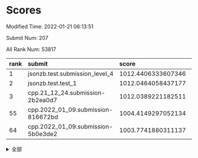 # Scores

Modified Time: 2022-01-21 06:13:51

Submit Num: 207

All Rank Num: 53817

| rank |               submit               |       score        |       sigma        | pk_num |
| :--- | :--------------------------------- | :----------------- | :----------------- | :----- |
| 1    | jsonzb.test.submission_level_4     | 1012.4406333607346 | 0.8097405327247494 | 1041   |
| 2    | jsonzb.test.test_1                 | 1012.0464058437177 | 0.8097355269610657 | 1035   |
| 3    | cpp.21_12_24.submission-2b2ea0d7   | 1012.0389221182511 | 0.813504724375559  | 1036   |
| 55   | cpp.2022_01_09.submission-816672bd | 1004.4149297052134 | 0.7047735420156364 | 1038   |
| 64   | cpp.2022_01_09.submission-5b0e3de2 | 1003.7741880311137 | 0.7219249199575453 | 1039   |


<details>
<summary>全部</summary>

| rank |                 submit                 |       score        |       sigma        | pk_num |
| :--- | :------------------------------------- | :----------------- | :----------------- | :----- |
| 1    | jsonzb.test.submission_level_4         | 1012.4406333607346 | 0.8097405327247494 | 1041   |
| 2    | jsonzb.test.test_1                     | 1012.0464058437177 | 0.8097355269610657 | 1035   |
| 3    | cpp.21_12_24.submission-2b2ea0d7       | 1012.0389221182511 | 0.813504724375559  | 1036   |
| 4    | gobigger.level_3.submission_level_3_21 | 1011.5763553899371 | 0.7781936797398196 | 1038   |
| 5    | gobigger.level_3.submission_level_3_19 | 1011.5646057665873 | 0.7765953748407609 | 1035   |
| 6    | gobigger.level_3.submission_level_3_48 | 1011.2604500589929 | 0.7792048151763185 | 1042   |
| 7    | gobigger.level_3.submission_level_3_35 | 1011.0376985266522 | 0.7791784205655043 | 1039   |
| 8    | gobigger.level_3.submission_level_3_42 | 1010.9212686308271 | 0.790702980578625  | 1041   |
| 9    | gobigger.level_3.submission_level_3_32 | 1010.8937737774038 | 0.7741365401155736 | 1042   |
| 10   | gobigger.level_3.submission_level_3_40 | 1010.8156963095358 | 0.7545175097195737 | 1041   |
| 11   | gobigger.level_3.submission_level_3_37 | 1010.7729655135497 | 0.7738820614848868 | 1040   |
| 12   | gobigger.level_3.submission_level_3_36 | 1010.6855480517698 | 0.770440637171075  | 1036   |
| 13   | gobigger.level_3.submission_level_3_6  | 1010.6420103305303 | 0.7524228330739983 | 1038   |
| 14   | gobigger.level_3.submission_level_3_1  | 1010.4274240928779 | 0.7620310769626393 | 1039   |
| 15   | gobigger.level_3.submission_level_3_47 | 1010.369567879678  | 0.7911529202647333 | 1039   |
| 16   | gobigger.level_3.submission_level_3_3  | 1010.2358673716948 | 0.774824490224359  | 1037   |
| 17   | gobigger.level_3.submission_level_3_20 | 1010.2236286948647 | 0.7620776985346925 | 1043   |
| 18   | gobigger.level_3.submission_level_3_27 | 1010.1846745665732 | 0.770203151513479  | 1039   |
| 19   | gobigger.level_3.submission_level_3_45 | 1010.1486415176081 | 0.7615896590792323 | 1035   |
| 20   | gobigger.level_3.submission_level_3_38 | 1010.0954214223657 | 0.7829220171438194 | 1037   |
| 21   | gobigger.level_3.submission_level_3_25 | 1010.0594583475591 | 0.7641847396404085 | 1043   |
| 22   | gobigger.level_3.submission_level_3_30 | 1009.9907028198002 | 0.768440395623816  | 1041   |
| 23   | gobigger.level_3.submission_level_3_7  | 1009.9749257929411 | 0.7515197252952405 | 1042   |
| 24   | gobigger.level_3.submission_level_3_22 | 1009.9103326470713 | 0.7543983961992022 | 1040   |
| 25   | gobigger.level_3.submission_level_3_28 | 1009.8815018539134 | 0.7630622833426468 | 1037   |
| 26   | gobigger.level_3.submission_level_3_24 | 1009.875320619534  | 0.7634334809125989 | 1040   |
| 27   | gobigger.level_3.submission_level_3_0  | 1009.8728639602033 | 0.747442864028678  | 1038   |
| 28   | gobigger.level_3.submission_level_3_29 | 1009.8059117421375 | 0.7439449409355222 | 1038   |
| 29   | gobigger.level_3.submission_level_3_17 | 1009.7984148359385 | 0.7671723894434714 | 1033   |
| 30   | gobigger.level_3.submission_level_3_49 | 1009.7321519432471 | 0.7626821896307456 | 1045   |
| 31   | gobigger.level_3.submission_level_3_46 | 1009.6595619823879 | 0.756084642298812  | 1038   |
| 32   | gobigger.level_3.submission_level_3_16 | 1009.6337491642038 | 0.7437713880950642 | 1040   |
| 33   | gobigger.level_3.submission_level_3_8  | 1009.5883923438429 | 0.7485846499500604 | 1036   |
| 34   | gobigger.level_3.submission_level_3_15 | 1009.4855115653413 | 0.7425218022377345 | 1042   |
| 35   | gobigger.level_3.submission_level_3_11 | 1009.4826639079972 | 0.7669222780416001 | 1042   |
| 36   | gobigger.level_3.submission_level_3_13 | 1009.4533850919369 | 0.7558277182576015 | 1037   |
| 37   | gobigger.level_3.submission_level_3_43 | 1009.4414768536271 | 0.7534684927091584 | 1041   |
| 38   | gobigger.level_3.submission_level_3_14 | 1009.424275183717  | 0.7441206916557169 | 1038   |
| 39   | gobigger.level_3.submission_level_3_18 | 1009.4128879523188 | 0.7607932847771428 | 1041   |
| 40   | gobigger.level_3.submission_level_3_44 | 1009.398919332685  | 0.7618850230722845 | 1041   |
| 41   | gobigger.level_3.submission_level_3_34 | 1009.3876318256338 | 0.7647723413944001 | 1038   |
| 42   | gobigger.level_3.submission_level_3_41 | 1009.2781090475837 | 0.747648388606635  | 1040   |
| 43   | gobigger.level_3.submission_level_3_2  | 1009.2642417075638 | 0.7365767556593356 | 1041   |
| 44   | gobigger.level_3.submission_level_3_9  | 1009.2302760854856 | 0.7715652378529148 | 1037   |
| 45   | gobigger.level_3.submission_level_3_5  | 1009.2133075771166 | 0.7420903077403431 | 1040   |
| 46   | gobigger.level_3.submission_level_3_31 | 1009.1462456923103 | 0.7486522540721533 | 1039   |
| 47   | gobigger.level_3.submission_level_3_4  | 1009.1385814174165 | 0.7452894725966087 | 1038   |
| 48   | gobigger.level_3.submission_level_3_39 | 1009.1212480364547 | 0.7557077805791569 | 1037   |
| 49   | gobigger.level_3.submission_level_3_33 | 1009.0682401455439 | 0.7370487401963594 | 1038   |
| 50   | gobigger.level_3.submission_level_3_23 | 1009.0058439603907 | 0.7517688204200886 | 1035   |
| 51   | gobigger.level_3.submission_level_3_12 | 1008.8738835777203 | 0.7419948387419014 | 1041   |
| 52   | gobigger.level_3.submission_level_3_26 | 1008.5787315669772 | 0.7526880187819891 | 1043   |
| 53   | gobigger.level_3.submission_level_3_10 | 1008.3150610781021 | 0.7357531821960824 | 1040   |
| 54   | gobigger.level_1.submission_level_1_16 | 1004.5070926297088 | 0.720750600516224  | 1043   |
| 55   | cpp.2022_01_09.submission-816672bd     | 1004.4149297052134 | 0.7047735420156364 | 1038   |
| 56   | gobigger.level_1.submission_level_1_29 | 1004.401961542075  | 0.7084625911477492 | 1039   |
| 57   | gobigger.level_1.submission_level_1_15 | 1004.3796604204058 | 0.7340027644075188 | 1042   |
| 58   | gobigger.level_1.submission_level_1_30 | 1004.2385338467303 | 0.714912735320318  | 1039   |
| 59   | gobigger.level_1.submission_level_1_28 | 1004.0900737689515 | 0.7103050833930695 | 1039   |
| 60   | gobigger.level_1.submission_level_1_8  | 1004.0669318457731 | 0.725014119963047  | 1041   |
| 61   | gobigger.level_1.submission_level_1_23 | 1003.9851008109239 | 0.7276240197572844 | 1036   |
| 62   | gobigger.level_1.submission_level_1_9  | 1003.9128578923228 | 0.7197850764184238 | 1039   |
| 63   | gobigger.level_1.submission_level_1_43 | 1003.81797549924   | 0.716835617653818  | 1044   |
| 64   | cpp.2022_01_09.submission-5b0e3de2     | 1003.7741880311137 | 0.7219249199575453 | 1039   |
| 65   | gobigger.level_1.submission_level_1_12 | 1003.6653722537613 | 0.7101984198591823 | 1045   |
| 66   | gobigger.level_1.submission_level_1_39 | 1003.618030117581  | 0.7089103315424208 | 1045   |
| 67   | gobigger.level_1.submission_level_1_3  | 1003.6165293520326 | 0.713409524312962  | 1036   |
| 68   | gobigger.level_1.submission_level_1_36 | 1003.5415132953201 | 0.7319437176170964 | 1039   |
| 69   | gobigger.level_1.submission_level_1_34 | 1003.5017928681825 | 0.7169987314739705 | 1038   |
| 70   | gobigger.level_1.submission_level_1_25 | 1003.439088647991  | 0.7168521398565153 | 1042   |
| 71   | gobigger.level_1.submission_level_1_20 | 1003.4386919720533 | 0.7139048375088717 | 1040   |
| 72   | gobigger.level_1.submission_level_1_31 | 1003.438474307812  | 0.7085731580030973 | 1040   |
| 73   | gobigger.level_1.submission_level_1_19 | 1003.424665302988  | 0.7143676898127697 | 1035   |
| 74   | gobigger.level_1.submission_level_1_35 | 1003.4150205090467 | 0.7043220051347179 | 1043   |
| 75   | gobigger.level_1.submission_level_1_26 | 1003.3717785791691 | 0.7171349127595733 | 1041   |
| 76   | gobigger.level_1.submission_level_1_10 | 1003.3529873408103 | 0.7172799305476435 | 1043   |
| 77   | gobigger.level_1.submission_level_1_46 | 1003.3305782382882 | 0.7237412039397083 | 1037   |
| 78   | gobigger.level_1.submission_level_1_49 | 1003.3208795679956 | 0.700894981111938  | 1038   |
| 79   | gobigger.level_1.submission_level_1_4  | 1003.3177727204105 | 0.7130508707720157 | 1039   |
| 80   | gobigger.level_1.submission_level_1_47 | 1003.2830452874497 | 0.711156341506074  | 1041   |
| 81   | gobigger.level_1.submission_level_1_24 | 1003.253288037607  | 0.7134496361002234 | 1041   |
| 82   | gobigger.level_1.submission_level_1_41 | 1003.1966989655663 | 0.7194986533156152 | 1035   |
| 83   | gobigger.level_1.submission_level_1_27 | 1003.1740486511459 | 0.7057670353622992 | 1041   |
| 84   | gobigger.level_1.submission_level_1_45 | 1003.1369870735963 | 0.7244776654191333 | 1041   |
| 85   | gobigger.level_1.submission_level_1_22 | 1003.0891145786262 | 0.7374197262532761 | 1042   |
| 86   | gobigger.level_1.submission_level_1_33 | 1003.0719883177693 | 0.7158251368441163 | 1035   |
| 87   | gobigger.level_1.submission_level_1_14 | 1003.0352271408183 | 0.7181895335563941 | 1041   |
| 88   | gobigger.level_1.submission_level_1_13 | 1003.0282593305976 | 0.7130003816211171 | 1038   |
| 89   | gobigger.level_1.submission_level_1_0  | 1002.9450755850686 | 0.7198910571912058 | 1040   |
| 90   | gobigger.level_1.submission_level_1_1  | 1002.8819068025932 | 0.7143308685824883 | 1037   |
| 91   | gobigger.level_1.submission_level_1_40 | 1002.7771175207333 | 0.7106570819055269 | 1043   |
| 92   | gobigger.level_1.submission_level_1_38 | 1002.665399229536  | 0.7221490514565538 | 1043   |
| 93   | gobigger.level_1.submission_level_1_7  | 1002.6201433104115 | 0.7048098057922534 | 1040   |
| 94   | gobigger.level_1.submission_level_1_17 | 1002.5976443702314 | 0.7159015975412878 | 1042   |
| 95   | gobigger.level_1.submission_level_1_5  | 1002.5844813879797 | 0.7182328859338931 | 1045   |
| 96   | gobigger.level_1.submission_level_1_18 | 1002.5770251699516 | 0.7143163800419835 | 1037   |
| 97   | gobigger.level_1.submission_level_1_2  | 1002.5452866606555 | 0.7049030836560256 | 1042   |
| 98   | gobigger.level_1.submission_level_1_37 | 1002.4534816778582 | 0.7085355164691105 | 1037   |
| 99   | gobigger.level_1.submission_level_1_11 | 1002.4072531404797 | 0.7134043944752938 | 1043   |
| 100  | gobigger.level_1.submission_level_1_48 | 1002.3973815482166 | 0.71352350332646   | 1042   |
| 101  | gobigger.level_1.submission_level_1_6  | 1002.3156145175167 | 0.7267256554275551 | 1039   |
| 102  | gobigger.level_1.submission_level_1_44 | 1002.1402096304998 | 0.7168419328515917 | 1041   |
| 103  | gobigger.level_1.submission_level_1_21 | 1002.0728492891593 | 0.7148338167456844 | 1041   |
| 104  | gobigger.level_1.submission_level_1_42 | 1001.6590105310329 | 0.7166209806606663 | 1040   |
| 105  | gobigger.level_1.submission_level_1_32 | 1001.0120831075293 | 0.7082536053013173 | 1041   |
| 106  | gobigger.random.submission_random_38   | 996.8035536067838  | 0.7151484510706577 | 1036   |
| 107  | gobigger.random.submission_random_35   | 996.765655221012   | 0.7001478611249021 | 1041   |
| 108  | gobigger.random.submission_random_9    | 996.6280836129281  | 0.7030605749233748 | 1037   |
| 109  | gobigger.random.submission_random_13   | 996.6039261844186  | 0.704606627585293  | 1036   |
| 110  | gobigger.random.submission_random_18   | 996.5965189343733  | 0.7098165466113344 | 1038   |
| 111  | gobigger.random.submission_random_20   | 996.577327542405   | 0.7030220900182781 | 1037   |
| 112  | gobigger.random.submission_random_11   | 996.5625017311011  | 0.7124469448991031 | 1039   |
| 113  | gobigger.random.submission_random_15   | 996.5513291827717  | 0.7073922023402962 | 1042   |
| 114  | gobigger.random.submission_random_32   | 996.44181113927    | 0.7049508479609085 | 1037   |
| 115  | gobigger.random.submission_random_23   | 996.4109717996183  | 0.7052944762600254 | 1037   |
| 116  | gobigger.random.submission_random_7    | 996.4044749829496  | 0.7152411107199756 | 1040   |
| 117  | gobigger.random.submission_random_24   | 996.3963561279342  | 0.7028476724414605 | 1045   |
| 118  | gobigger.random.submission_random_37   | 996.3699913214543  | 0.7066265439960792 | 1042   |
| 119  | gobigger.random.submission_random_25   | 996.2919874624002  | 0.7142489450721655 | 1037   |
| 120  | gobigger.random.submission_random_36   | 996.2389007184821  | 0.7185148954397761 | 1047   |
| 121  | gobigger.random.submission_random_6    | 996.2378454556017  | 0.7058846140516878 | 1047   |
| 122  | gobigger.random.submission_random_48   | 996.2172291230319  | 0.7023709586165697 | 1041   |
| 123  | gobigger.random.submission_random_26   | 996.1736547798342  | 0.7081695200844582 | 1040   |
| 124  | gobigger.random.submission_random_1    | 996.1445801058345  | 0.7021053525611705 | 1043   |
| 125  | gobigger.random.submission_random_17   | 996.0824597282741  | 0.7052447643751844 | 1046   |
| 126  | gobigger.random.submission_random_14   | 996.0662815588406  | 0.7058851614847684 | 1036   |
| 127  | gobigger.random.submission_random_2    | 996.0345425137162  | 0.6973785097109817 | 1040   |
| 128  | gobigger.random.submission_random_46   | 996.0127274992905  | 0.714195740968361  | 1043   |
| 129  | gobigger.random.submission_random_47   | 995.9535340109547  | 0.6979023142401666 | 1043   |
| 130  | gobigger.random.submission_random_10   | 995.9523933887136  | 0.7048363328555944 | 1044   |
| 131  | gobigger.random.submission_random_33   | 995.9487342544853  | 0.6969760790005375 | 1040   |
| 132  | gobigger.random.submission_random_41   | 995.8482304846291  | 0.7147044440368028 | 1039   |
| 133  | gobigger.random.submission_random_5    | 995.8420079707588  | 0.7191281914443025 | 1037   |
| 134  | gobigger.random.submission_random_30   | 995.8396899557507  | 0.704288392072607  | 1041   |
| 135  | gobigger.random.submission_random_22   | 995.7916119041662  | 0.7022088128918926 | 1041   |
| 136  | gobigger.random.submission_random_40   | 995.7708468573574  | 0.7034177833926579 | 1040   |
| 137  | gobigger.random.submission_random_44   | 995.7566872888779  | 0.7211414715970823 | 1041   |
| 138  | gobigger.random.submission_random_27   | 995.7309314214367  | 0.7017938743079591 | 1042   |
| 139  | gobigger.random.submission_random_49   | 995.7154390291138  | 0.7123060633395716 | 1041   |
| 140  | gobigger.random.submission_random_12   | 995.7030790316238  | 0.71808516160795   | 1044   |
| 141  | gobigger.random.submission_random_19   | 995.6796128178527  | 0.70694865858284   | 1040   |
| 142  | gobigger.random.submission_random_45   | 995.575471397878   | 0.7101724702291099 | 1037   |
| 143  | gobigger.random.submission_random_42   | 995.5618224712339  | 0.7171816988753899 | 1037   |
| 144  | gobigger.random.submission_random_31   | 995.531018452388   | 0.7004834494724209 | 1045   |
| 145  | gobigger.random.submission_random_28   | 995.5290847623583  | 0.7191641931803093 | 1041   |
| 146  | gobigger.random.submission_random_8    | 995.3020695889209  | 0.7029192049558288 | 1045   |
| 147  | gobigger.random.submission_random_16   | 995.28093794521    | 0.7179827365471778 | 1041   |
| 148  | gobigger.random.submission_random_3    | 995.2046434156955  | 0.7113894086191167 | 1048   |
| 149  | gobigger.random.submission_random_34   | 995.0468008305791  | 0.7271881943400886 | 1040   |
| 150  | gobigger.random.submission_random_43   | 994.9536360447383  | 0.7024557650644496 | 1039   |
| 151  | gobigger.random.submission_random_29   | 994.9287723087415  | 0.7041570119960191 | 1043   |
| 152  | gobigger.random.submission_random_39   | 994.8442280290727  | 0.726390828338214  | 1042   |
| 153  | gobigger.random.submission_random_21   | 994.5326844692847  | 0.7292837414601894 | 1040   |
| 154  | gobigger.random.submission_random_0    | 994.4946338106861  | 0.7177649437968311 | 1037   |
| 155  | gobigger.level_2.submission_level_2_20 | 994.4680570741021  | 0.728784448804358  | 1041   |
| 156  | gobigger.random.submission_random_4    | 994.1950666173273  | 0.7112095502631205 | 1035   |
| 157  | gobigger.level_2.submission_level_2_2  | 994.033077355847   | 0.7315658086480581 | 1040   |
| 158  | gobigger.level_2.submission_level_2_14 | 993.3878464866152  | 0.7328063883435475 | 1040   |
| 159  | gobigger.level_2.submission_level_2_1  | 993.2927380694732  | 0.7370134045672243 | 1045   |
| 160  | gobigger.level_2.submission_level_2_13 | 993.2772146956655  | 0.7355704568965199 | 1041   |
| 161  | gobigger.level_2.submission_level_2_29 | 993.2414264185235  | 0.725007807131292  | 1042   |
| 162  | gobigger.level_2.submission_level_2_11 | 993.2319928275948  | 0.7205971457021889 | 1042   |
| 163  | gobigger.level_2.submission_level_2_44 | 993.1787362912149  | 0.7313073930026617 | 1034   |
| 164  | gobigger.level_2.submission_level_2_34 | 993.1368065081147  | 0.7379221195290864 | 1044   |
| 165  | gobigger.level_2.submission_level_2_21 | 993.1319713829611  | 0.7426349374977563 | 1042   |
| 166  | gobigger.level_2.submission_level_2_7  | 993.0836327193671  | 0.7309313351544469 | 1045   |
| 167  | gobigger.level_2.submission_level_2_36 | 992.9336730125314  | 0.7545256619993019 | 1042   |
| 168  | gobigger.level_2.submission_level_2_5  | 992.8668151104741  | 0.7342201547737254 | 1033   |
| 169  | gobigger.level_2.submission_level_2_16 | 992.8233248428609  | 0.7364610143494615 | 1035   |
| 170  | gobigger.level_2.submission_level_2_45 | 992.7583361515722  | 0.7477749116025426 | 1043   |
| 171  | gobigger.level_2.submission_level_2_25 | 992.5842359892323  | 0.7182551826801947 | 1039   |
| 172  | gobigger.level_2.submission_level_2_23 | 992.495460881931   | 0.7365231523078514 | 1044   |
| 173  | gobigger.level_2.submission_level_2_49 | 992.4509849089543  | 0.7377519315901488 | 1041   |
| 174  | gobigger.level_2.submission_level_2_22 | 992.4482347424687  | 0.7354461914263077 | 1039   |
| 175  | gobigger.level_2.submission_level_2_39 | 992.397890661187   | 0.7433315744571493 | 1041   |
| 176  | gobigger.level_2.submission_level_2_32 | 992.3913257703526  | 0.754779461735182  | 1041   |
| 177  | gobigger.level_2.submission_level_2_43 | 992.3904995159112  | 0.7374415437366494 | 1039   |
| 178  | gobigger.level_2.submission_level_2_12 | 992.3699816310808  | 0.7606926307210596 | 1041   |
| 179  | gobigger.level_2.submission_level_2_10 | 992.256702912017   | 0.7420472759430111 | 1039   |
| 180  | gobigger.level_2.submission_level_2_19 | 992.2018048329871  | 0.745729944215205  | 1040   |
| 181  | gobigger.level_2.submission_level_2_48 | 992.1433806543711  | 0.7536097275810963 | 1040   |
| 182  | gobigger.level_2.submission_level_2_27 | 992.1413178992648  | 0.7581997723663401 | 1043   |
| 183  | gobigger.level_2.submission_level_2_15 | 992.088186068902   | 0.7357915282756481 | 1043   |
| 184  | gobigger.level_2.submission_level_2_18 | 991.9771645632118  | 0.7530001743103594 | 1039   |
| 185  | gobigger.level_2.submission_level_2_9  | 991.9682956230624  | 0.7470092709174837 | 1045   |
| 186  | gobigger.level_2.submission_level_2_8  | 991.955371241563   | 0.7399914425441525 | 1037   |
| 187  | gobigger.level_2.submission_level_2_6  | 991.8814084341628  | 0.740792811345659  | 1036   |
| 188  | gobigger.level_2.submission_level_2_35 | 991.772619055609   | 0.7400583607221463 | 1042   |
| 189  | gobigger.level_2.submission_level_2_30 | 991.7241676639055  | 0.7430048429544992 | 1042   |
| 190  | gobigger.level_2.submission_level_2_46 | 991.6955906535934  | 0.7500806503054509 | 1036   |
| 191  | gobigger.level_2.submission_level_2_17 | 991.530548339071   | 0.7580382652652754 | 1037   |
| 192  | gobigger.level_2.submission_level_2_40 | 991.4922313226942  | 0.7437250623732528 | 1042   |
| 193  | gobigger.level_2.submission_level_2_26 | 991.462590426265   | 0.750282825857455  | 1037   |
| 194  | gobigger.level_2.submission_level_2_3  | 991.4314276736201  | 0.7455856261150098 | 1043   |
| 195  | gobigger.level_2.submission_level_2_28 | 991.4273222602886  | 0.7628869967991553 | 1039   |
| 196  | gobigger.level_2.submission_level_2_37 | 991.3330203842049  | 0.7345888674049864 | 1036   |
| 197  | gobigger.level_2.submission_level_2_4  | 991.2381102413067  | 0.7544944208979948 | 1040   |
| 198  | gobigger.level_2.submission_level_2_33 | 991.22774727019    | 0.739710309662921  | 1041   |
| 199  | gobigger.level_2.submission_level_2_41 | 991.2007513137562  | 0.7466594291073733 | 1042   |
| 200  | gobigger.level_2.submission_level_2_31 | 991.154575341945   | 0.751679727263151  | 1041   |
| 201  | gobigger.level_2.submission_level_2_47 | 991.0895193416175  | 0.7495447359820944 | 1039   |
| 202  | gobigger.level_2.submission_level_2_0  | 990.9926231757346  | 0.7486320652035794 | 1034   |
| 203  | gobigger.level_2.submission_level_2_24 | 990.9291764421693  | 0.7491756134605342 | 1036   |
| 204  | gobigger.level_2.submission_level_2_38 | 990.8238102011248  | 0.759189407365921  | 1045   |
| 205  | gobigger.level_2.submission_level_2_42 | 990.1196658982084  | 0.7683228802135714 | 1034   |
| 206  | gobigger.none.submission_none_0        | 978.8173935444071  | 1.2538923553118857 | 1039   |
| 207  | gobigger.none.submission_none_1        | 977.1769412138974  | 1.3295326315400093 | 1039   |

</details>